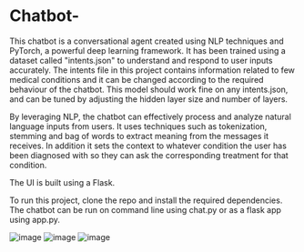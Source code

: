 # Chatbot-

This chatbot is a conversational agent created using NLP techniques and PyTorch, a powerful deep learning framework. It has been trained using a dataset called "intents.json" to understand and respond to user inputs accurately.
The intents file in this project contains information related to few medical conditions and it can be changed according to the required behaviour of the chatbot.
This model should work fine on any intents.json, and can be tuned by adjusting the hidden layer size and number of layers.

By leveraging NLP, the chatbot can effectively process and analyze natural language inputs from users. It uses techniques such as tokenization, stemming and bag of words to extract meaning from the messages it receives. In addition it sets the context to whatever condition the user has been diagnosed with so they can ask the corresponding treatment for that condition.

The UI is built using a Flask.


To run this project, clone the repo and install the required dependencies.
The chatbot can be run on command line using chat.py or as a flask app using app.py.

![image](https://github.com/Karrtt/Chatbot-/assets/79457820/2e3ddf04-3b5d-4cab-8093-2eb65f697bb8)
![image](https://github.com/Karrtt/Chatbot-/assets/79457820/05a02533-0065-4d01-8c3b-f0356e14c675)
![image](https://github.com/Karrtt/Chatbot-/assets/79457820/0906cf2f-447f-4374-80e7-cb7e81e78799)

